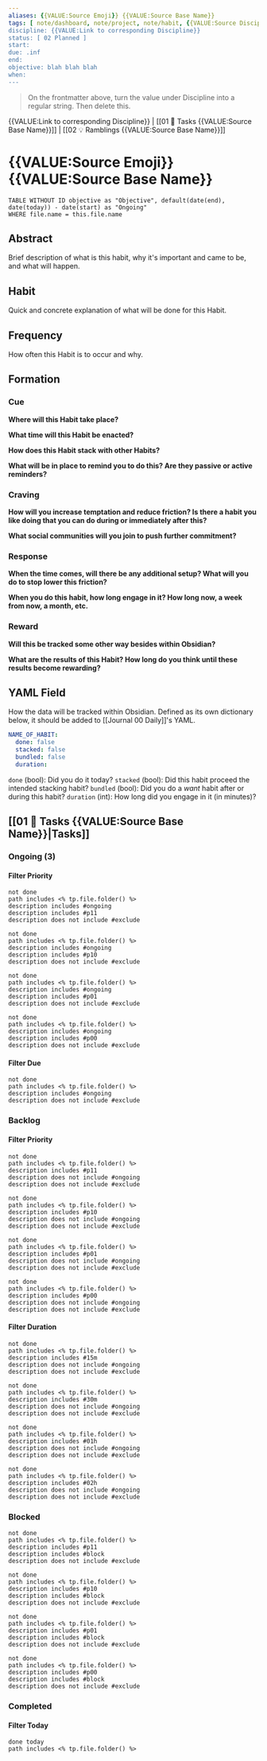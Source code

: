 ```yaml
---
aliases: {{VALUE:Source Emoji}} {{VALUE:Source Base Name}}
tags: [ note/dashboard, note/project, note/habit, {{VALUE:Source Discipline's Tag (No hashtag}} ]
discipline: {{VALUE:Link to corresponding Discipline}}
status: [ 02 Planned ]
start: 
due: .inf
end: 
objective: blah blah blah 
when: 
---
```

> On the frontmatter above, turn the value under Discipline into a regular string. Then delete this.

{{VALUE:Link to corresponding Discipline}} | [[01 🌊 Tasks {{VALUE:Source Base Name}}]] | [[02 💡 Ramblings {{VALUE:Source Base Name}}]]
# {{VALUE:Source Emoji}} {{VALUE:Source Base Name}}
```dataview
TABLE WITHOUT ID objective as "Objective", default(date(end), date(today)) - date(start) as "Ongoing"
WHERE file.name = this.file.name
```

## Abstract
Brief description of what is this habit, why it's important and came to be, and what will happen.

## Habit
Quick and concrete explanation of what will be done for this Habit.

## Frequency
How often this Habit is to occur and why.

## Formation
### Cue
**Where will this Habit take place?**


**What time will this Habit be enacted?**


**How does this Habit stack with other Habits?**


**What will be in place to remind you to do this? Are they passive or active reminders?**


### Craving
**How will you increase temptation and reduce friction? Is there a habit you like doing that you can do during or immediately after this?**


**What social communities will you join to push further commitment?**


### Response
**When the time comes, will there be any additional setup? What will you do to stop lower this friction?**


**When you do this habit, how long engage in it? How long now, a week from now, a month, etc.**


### Reward
**Will this be tracked some other way besides within Obsidian?**


**What are the results of this Habit? How long do you think until these results become rewarding?**


## YAML Field
How the data will be tracked within Obsidian. Defined as its own dictionary below, it should be added to [[Journal 00 Daily]]'s YAML.
```YAML
NAME_OF_HABIT:
  done: false
  stacked: false
  bundled: false
  duration: 
```

`done` (bool): Did you do it today?
`stacked` (bool): Did this habit proceed the intended stacking habit?
`bundled` (bool): Did you do a *want* habit after or during this habit?
`duration` (int): How long did you engage in it (in minutes)?

## [[01 🌊 Tasks {{VALUE:Source Base Name}}|Tasks]]
### Ongoing (3)
#### Filter Priority
```tasks
not done
path includes <% tp.file.folder() %>
description includes #ongoing
description includes #p11
description does not include #exclude 
```
```tasks
not done
path includes <% tp.file.folder() %>
description includes #ongoing
description includes #p10
description does not include #exclude 
```
```tasks
not done
path includes <% tp.file.folder() %>
description includes #ongoing
description includes #p01
description does not include #exclude 
```
```tasks
not done
path includes <% tp.file.folder() %>
description includes #ongoing
description includes #p00
description does not include #exclude 
```

#### Filter Due
```tasks
not done
path includes <% tp.file.folder() %>
description includes #ongoing
description does not include #exclude 
```

### Backlog
#### Filter Priority
```tasks
not done
path includes <% tp.file.folder() %>
description includes #p11
description does not include #ongoing
description does not include #exclude 
```
```tasks
not done
path includes <% tp.file.folder() %>
description includes #p10 
description does not include #ongoing
description does not include #exclude 
```
```tasks
not done
path includes <% tp.file.folder() %>
description includes #p01 
description does not include #ongoing
description does not include #exclude 
```
```tasks
not done
path includes <% tp.file.folder() %>
description includes #p00
description does not include #ongoing
description does not include #exclude 
```

#### Filter Duration
```tasks
not done
path includes <% tp.file.folder() %>
description includes #15m
description does not include #ongoing
description does not include #exclude 
```
```tasks
not done
path includes <% tp.file.folder() %>
description includes #30m 
description does not include #ongoing
description does not include #exclude 
```
```tasks
not done
path includes <% tp.file.folder() %>
description includes #01h 
description does not include #ongoing
description does not include #exclude 
```
```tasks
not done
path includes <% tp.file.folder() %>
description includes #02h 
description does not include #ongoing
description does not include #exclude 
```

### Blocked
```tasks
not done
path includes <% tp.file.folder() %>
description includes #p11
description includes #block
description does not include #exclude 
```
```tasks
not done
path includes <% tp.file.folder() %>
description includes #p10 
description includes #block
description does not include #exclude 
```
```tasks
not done
path includes <% tp.file.folder() %>
description includes #p01 
description includes #block
description does not include #exclude 
```
```tasks
not done
path includes <% tp.file.folder() %>
description includes #p00
description includes #block
description does not include #exclude 
```

### Completed
#### Filter Today
```tasks
done today
path includes <% tp.file.folder() %>
```